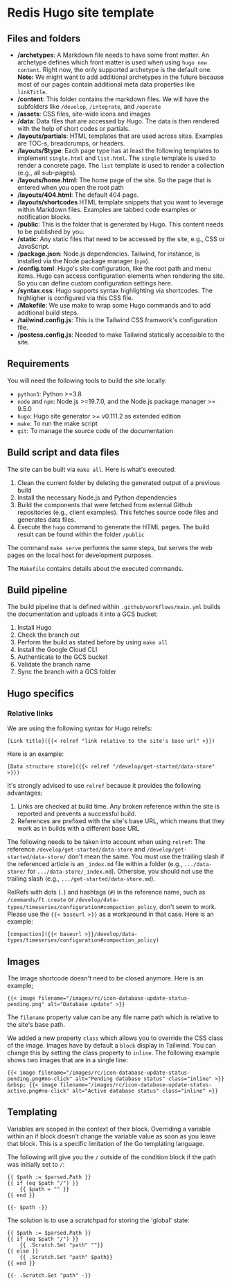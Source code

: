 # Redis Hugo site template

## Files and folders

* **/archetypes**: A Markdown file needs to have some front matter. An archetype defines which front matter is used when using `hugo new content`. Right now, the only supported archetype is the default one. **Note:** We might want to add additional archetypes in the future because most of our pages contain additional meta data properties like `linkTitle`. 
* **/content**: This folder contains the markdown files. We will have the subfolders like `/develop`, `/integrate`, and `/operate`
* **/assets**: CSS files, site-wide icons and images
* **/data**: Data files that are accessed by Hugo. The data is then rendered with the help of short codes or partials.
* **/layouts/partials**: HTML templates that are used across sites. Examples are TOC-s, breadcrumps, or headers. 
* **/layouts/$type**: Each page type has at least the following templates to implement `single.html` and `list.html`. The `single` template is used to render a concrete page. The `list` template is used to render a collection (e.g., all sub-pages).
* **/layouts/home.html**: The home page of the site. So the page that is entered when you open the root path
* **/layouts/404.html**: The default 404 page.
* **/layouts/shortcodes** HTML template snippets that you want to leverage within Markdown files. Examples are tabbed code examples or notification blocks.
* **/public**: This is the folder that is generated by Hugo. This content needs to be published by you.
* **/static**: Any static files that need to be accessed by the site, e.g., CSS or JavaScript.
* **/package.json**: Node.js dependencies. Tailwind, for instance, is installed via the Node package manager (`npm`).
* **/config.toml**: Hugo's site configuration, like the root path and menu items. Hugo can access configuration elements when rendering the site. So you can define custom configuration settings here.
* **/syntax.css**: Hugo supports syntax highlighting via shortcodes. The highligher is configured via this CSS file.
* **/Makefile**: We use make to wrap some Hugo commands and to add addtional build steps.
* **/tailwind.config.js**: This is the Tailwind CSS framwork's configuration file.
* **/postcss.config.js**: Needed to make Tailwind statically accessible to the site.

## Requirements

You will need the following tools to build the site locally:

- `python3`: Python >=3.8
- `node` and `npm`: Node.js >=19.7.0, and the Node.js package manager >= 9.5.0
- `hugo`: Hugo site generator >= v0.111.2 as extended edition
- `make`: To run the make script
- `git`: To manage the source code of the documentation

## Build script and data files

The site can be built via `make all`. Here is what's executed:

1. Clean the current folder by deleting the generated output of a previous build
2. Install the necessary Node.js and Python dependencies
3. Build the components that were fetched from external Github repositories (e.g., client examples). This fetches source code files and generates data files.
4. Execute the `hugo` command to generate the HTML pages. The build result can be found within the folder `/public`

The command `make serve` performs the same steps, but serves the web pages on the local host for development purposes.

The `Makefile` contains details about the executed commands.

## Build pipeline

The build pipeline that is defined within `.github/workflows/main.yml` builds the documentation and uploads it into a GCS bucket:

1. Install Hugo
2. Check the branch out
3. Perform the build as stated before by using `make all`
4. Install the Google Cloud CLI
5. Authenticate to the GCS bucket
6. Validate the branch name
7. Sync the branch with a GCS folder


## Hugo specifics

### Relative links

We are using the following syntax for Hugo relrefs:

```
[Link title]({{< relref "link relative to the site's base url" >}})
```

Here is an example:

```
[Data structure store]({{< relref "/develop/get-started/data-store" >}})
```

It's strongly advised to use `relref` because it provides the following advantages:

1. Links are checked at build time. Any broken reference within the site is reported and prevents a successful build.
2. References are prefixed with the site's base URL, which means that they work as in builds with a different base URL


The following needs to be taken into account when using `relref`: The reference `/develop/get-started/data-store` and `/develop/get-started/data-store/` don't mean the same. You must use the trailing slash if the referenced article is an `_index.md` file within a folder (e.g., `.../data-store/` for `.../data-store/_index.md`). Othersise, you should not use the trailing slash (e.g., `.../get-started/data-store.md`).

RelRefs with dots (`.`) and hashtags (`#`) in the reference name, such as `/commands/ft.create` or `/develop/data-types/timeseries/configuration#compaction_policy`, don't seem to work. Please use the `{{< baseurl >}}` as a workaround in that case. Here is an example:

```
[compaction]({{< baseurl >}}/develop/data-types/timeseries/configuration#compaction_policy)
```

## Images

The image shortcode doesn't need to be closed anymore. Here is an example;

```
{{< image filename="/images/rc/icon-database-update-status-pending.png" alt="Database update" >}}
```

The `filename` property value can be any file name path which is relative to the site's base path.

We added a new property `class` which allows you to override the CSS class of the image. Images have by default a `block` display in Tailwind. You can change this by setting the class property to `inline`. The following example shows two images that are in a single line:

```
{{< image filename="/images/rc/icon-database-update-status-pending.png#no-click" alt="Pending database status" class="inline" >}} &nbsp; {{< image filename="/images/rc/icon-database-update-status-active.png#no-click" alt="Active database status" class="inline" >}}
```

## Templating

Variables are scoped in the context of their block. Overriding a variable within an if block doesn't change the variable value as soon as you leave that block. This is a specific limitation of the Go templating language.

The following will give you the `/` outside of the condition block if the path was initially set to `/`:

```
{{ $path := $parsed.Path }}
{{ if (eq $path "/") }}
	{{ $path = "" }}
{{ end }}

{{- $path -}}
```

The solution is to use a scratchpad for storing the 'global' state:

```
{{ $path := $parsed.Path }}
{{ if (eq $path "/") }}
	{{ .Scratch.Set "path" ""}}
{{ else }}
    {{ .Scratch.Set "path" $path}}
{{ end }}

{{- .Scratch.Get "path" -}}
```